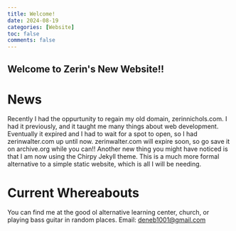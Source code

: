 ```yaml
---
title: Welcome!
date: 2024-08-19
categories: [Website]
toc: false
comments: false
---
```

<h2>Welcome to Zerin's New Website!!</h2>

# News
Recently I had the oppurtunity to regain my old domain, zerinnichols.com. I had it previously, and it taught me many things about web development. Eventually it expired and I had to wait for a spot to open, so I had
zerinwalter.com up until now. zerinwalter.com will expire soon, so go save it on archive.org while you can!! Another new thing you might have noticed is that I am now using the Chirpy Jekyll theme. This is a much more formal
alternative to a simple static website, which is all I will be needing. 

# Current Whereabouts
You can find me at the good ol alternative learning center, church, or playing bass guitar in random places. Email: deneb1001@gmail.com
